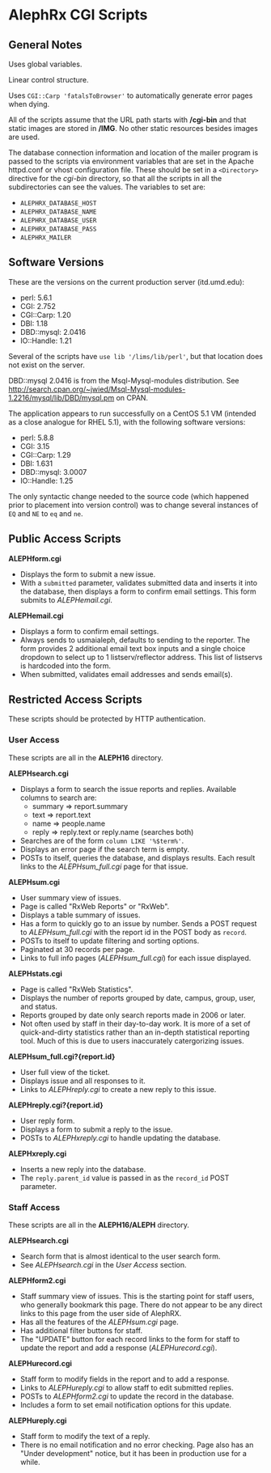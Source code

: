 AlephRx CGI Scripts
===================

General Notes
-------------

Uses global variables.

Linear control structure.

Uses `CGI::Carp 'fatalsToBrowser'` to automatically generate error pages when
dying.

All of the scripts assume that the URL path starts with **/cgi-bin** and that
static images are stored in **/IMG**. No other static resources besides images
are used.

The database connection information and location of the mailer program is passed
to the scripts via environment variables that are set in the Apache httpd.conf
or vhost configuration file.  These should be set in a `<Directory>` directive
for the *cgi-bin* directory, so that all the scripts in all the subdirectories
can see the values. The variables to set are:

- `ALEPHRX_DATABASE_HOST`
- `ALEPHRX_DATABASE_NAME`
- `ALEPHRX_DATABASE_USER`
- `ALEPHRX_DATABASE_PASS`
- `ALEPHRX_MAILER`

Software Versions
-----------------

These are the versions on the current production server (itd.umd.edu):

- perl: 5.6.1
- CGI: 2.752
- CGI::Carp: 1.20
- DBI: 1.18
- DBD::mysql: 2.0416
- IO::Handle: 1.21

Several of the scripts have `use lib '/lims/lib/perl'`, but that location does
not exist on the server.

DBD::mysql 2.0416 is from the Msql-Mysql-modules distribution. See
http://search.cpan.org/~jwied/Msql-Mysql-modules-1.2216/mysql/lib/DBD/mysql.pm
on CPAN.

The application appears to run successfully on a CentOS 5.1 VM (intended as a
close analogue for RHEL 5.1), with the following software versions:

- perl: 5.8.8
- CGI: 3.15
- CGI::Carp: 1.29
- DBI: 1.631
- DBD::mysql: 3.0007
- IO::Handle: 1.25

The only syntactic change needed to the source code (which happened prior to
placement into version control) was to change several instances of `EQ` and `NE`
to `eq` and `ne`.

Public Access Scripts
---------------------

**ALEPHform.cgi**

- Displays the form to submit a new issue.
- With a `submitted` parameter, validates submitted data and inserts it into
  the database, then displays a form to confirm email settings. This form
  submits to *ALEPHemail.cgi*.

**ALEPHemail.cgi**

- Displays a form to confirm email settings.
- Always sends to usmaialeph, defaults to sending to the reporter. The form
  provides 2 additional email text box inputs and a single choice dropdown
  to select up to 1 listserv/reflector address. This list of listservs is
  hardcoded into the form.
- When submitted, validates email addresses and sends email(s).

Restricted Access Scripts
-------------------------

These scripts should be protected by HTTP authentication.

### User Access ###

These scripts are all in the **ALEPH16** directory.

**ALEPHsearch.cgi**

- Displays a form to search the issue reports and replies. Available columns
  to search are:
    - summary => report.summary
    - text => report.text
    - name => people.name
    - reply => reply.text or reply.name (searches both)
- Searches are of the form `column LIKE '%$term%'`.
- Displays an error page if the search term is empty.
- POSTs to itself, queries the database, and displays results. Each result
  links to the *ALEPHsum_full.cgi* page for that issue.

**ALEPHsum.cgi**

- User summary view of issues.
- Page is called "RxWeb Reports" or "RxWeb".
- Displays a table summary of issues.
- Has a form to quickly go to an issue by number. Sends a POST request to
  *ALEPHsum_full.cgi* with the report id in the POST body as `record`.
- POSTs to itself to update filtering and sorting options.
- Paginated at 30 records per page.
- Links to full info pages (*ALEPHsum_full.cgi*) for each issue displayed.

**ALEPHstats.cgi**

- Page is called "RxWeb Statistics".
- Displays the number of reports grouped by date, campus, group, user, and
  status.
- Reports grouped by date only search reports made in 2006 or later.
- Not often used by staff in their day-to-day work. It is more of a set of
  quick-and-dirty statistics rather than an in-depth statistical reporting
  tool. Much of this is due to users inaccurately catergorizing issues.

**ALEPHsum_full.cgi?{report.id}**

- User full view of the ticket.
- Displays issue and all responses to it.
- Links to *ALEPHreply.cgi* to create a new reply to this issue.

**ALEPHreply.cgi?{report.id}**

- User reply form.
- Displays a form to submit a reply to the issue.
- POSTs to *ALEPHxreply.cgi* to handle updating the database.

**ALEPHxreply.cgi**

- Inserts a new reply into the database.
- The `reply.parent_id` value is passed in as the `record_id` POST
  parameter.

### Staff Access ###

These scripts are all in the **ALEPH16/ALEPH** directory.

**ALEPHsearch.cgi**

- Search form that is almost identical to the user search form.
- See *ALEPHsearch.cgi* in the _User Access_ section.

**ALEPHform2.cgi**

- Staff summary view of issues. This is the starting point for staff users,
  who generally bookmark this page. There do not appear to be any direct
  links to this page from the user side of AlephRX.
- Has all the features of the *ALEPHsum.cgi* page.
- Has additional filter buttons for staff.
- The "UPDATE" button for each record links to the form for staff to update
  the report and add a response (*ALEPHurecord.cgi*).

**ALEPHurecord.cgi**

- Staff form to modify fields in the report and to add a response.
- Links to *ALEPHureply.cgi* to allow staff to edit submitted replies.
- POSTs to *ALEPHform2.cgi* to update the record in the database.
- Includes a form to set email notification options for this update.

**ALEPHureply.cgi**

- Staff form to modify the text of a reply.
- There is no email notification and no error checking. Page also has an
  "Under development" notice, but it has been in production use for a while.
